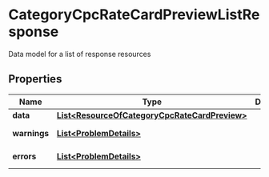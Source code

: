 

# CategoryCpcRateCardPreviewListResponse

Data model for a list of response resources

## Properties

| Name | Type | Description | Notes |
|------------ | ------------- | ------------- | -------------|
|**data** | [**List&lt;ResourceOfCategoryCpcRateCardPreview&gt;**](ResourceOfCategoryCpcRateCardPreview.md) |  |  [optional] |
|**warnings** | [**List&lt;ProblemDetails&gt;**](ProblemDetails.md) |  |  [optional] [readonly] |
|**errors** | [**List&lt;ProblemDetails&gt;**](ProblemDetails.md) |  |  [optional] [readonly] |



